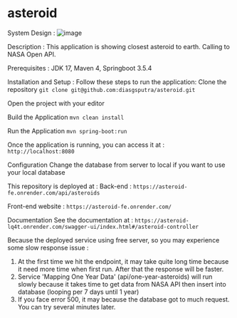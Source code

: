 # asteroid
System Design :
![image](https://github.com/diasgsputra/asteroid/assets/60877754/6010d0de-256d-4841-95e9-e1077c6b8691)


Description :
This application is showing closest asteroid to earth. Calling to NASA Open API.

Prerequisites :
JDK 17,
Maven 4, Springboot 3.5.4

Installation and Setup :
Follow these steps to run the application:
Clone the repository
```git clone git@github.com:diasgsputra/asteroid.git```

Open the project with your editor

Build the Application
```mvn clean install```

Run the Application
```mvn spring-boot:run```

Once the application is running, you can access it at :
```http://localhost:8080```

Configuration
Change the database from server to local if you want to use your local database

This repository is deployed at :
Back-end :
```https://asteroid-fe.onrender.com/api/asteroids```

Front-end website :
```https://asteroid-fe.onrender.com/```

Documentation
See the documentation at :
```https://asteroid-lq4t.onrender.com/swagger-ui/index.html#/asteroid-controller```

Because the deployed service using free server, so you may experience some slow response issue :
1. At the first time we hit the endpoint, it may take quite long time because it need more time when first run. After that the response will be faster.
2. Service 'Mapping One Year Data' (api/one-year-asteroids) will run slowly because it takes time to get data from NASA API then insert into database (looping per 7 days until 1 year)
3. If you face error 500, it may because the database got to much request. You can try several minutes later.

